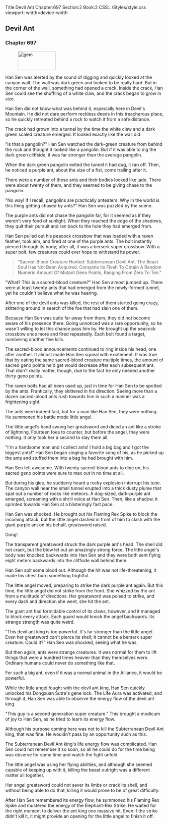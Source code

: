 Title:Devil Ant 
Chapter:697 
Section:2 
Book:2 
CSS:../Styles/style.css 
viewport: width=device-width
  
## Devil Ant
### Chapter 697
  
<figure>
	<img src="../Images/gem.gif" alt="gem" id="gem" width="120" height="60" />
</figure>
  

  
Han Sen was alerted by the sound of digging and quickly looked at the canyon wall. The wall was dark green and looked to be really hard. But in the corner of the wall, something had opened a crack. Inside the crack, Han Sen could see the shuffling of a white claw, and the crack began to grow in size.

Han Sen did not know what was behind it, especially here in Devil's Mountain. He did not dare perform reckless deeds in this treacherous place, so he quickly retreated behind a rock to watch it from a safe distance.

The crack had grown into a tunnel by the time the white claw and a dark green scaled creature emerged. It looked exactly like the wall did.

"Is that a pangolin?" Han Sen watched the dark-green creature from behind the rock and thought it looked like a pangolin. But if it was able to dig the dark green cliffside, it was far stronger than the average pangolin.

When the dark green pangolin exited the tunnel it had dug, it ran off. Then, he noticed a purple ant, about the size of a fist, come trailing after it.

There were a number of these ants and their bodies looked like jade. There were about twenty of them, and they seemed to be giving chase to the pangolin.

"No way! If I recall, pangolins are practically anteaters. Why in the world is this thing getting chased by ants?" Han Sen was puzzled by the scene.

The purple ants did not chase the pangolin far, for it seemed as if they weren't very fond of sunlight. When they reached the edge of the shadows, they quit their pursuit and ran back to the hole they had emerged from.

Han Sen pulled out his peacock crossbow that was loaded with a raven feather, took aim, and fired at one of the purple ants. The bolt instantly pierced through its body; after all, it was a berserk super crossbow. With a super bolt, few creatures could ever hope to withstand its power.

> "Sacred-Blood Creature Hunted: Subterranean Devil Ant. The Beast Soul Has Not Been Acquired. Consume Its Flesh To Obtain A Random Numeric Amount Of Mutant Geno Points, Ranging From Zero To Ten."

"What? This is a sacred-blood creature?" Han Sen almost jumped up. There were at least twenty ants that had emerged from the newly-formed tunnel, yet he couldn't believe what he was hearing.

After one of the devil ants was killed, the rest of them started going crazy, skittering around in search of the foe that had slain one of them.

Because Han Sen was quite far away from them, they did not become aware of his presence there. Going unnoticed was a rare opportunity, so he wasn't willing to let this chance pass him by. He brought up the peacock crossbow once more and fired repeatedly. Each bolt found a target, numbering another five kills.

The sacred-blood announcements continued to ring inside his head, one after another. It almost made Han Sen squeal with excitement. It was true that by eating the same sacred-blood creature multiple times, the amount of sacred geno points he'd get would decrease after each subsequent ant. That didn't really matter, though, due to the fact he only needed another thirty geno points.

The raven bolts had all been used up, just in time for Han Sen to be spotted by the ants. Frantically, they skittered in his direction. Seeing more than a dozen sacred-blood ants rush towards him in such a manner was a frightening sight.

The ants were indeed fast, but for a man like Han Sen, they were nothing. He summoned his battle mode little angel.

The little angel's hand swung her greatsword and diced an ant like a stroke of lightning. Fourteen foes to counter, but before the angel, they were nothing. It only took her a second to slay them all.

"I'm a handsome man and I collect ants! I hold a big bag and I got the biggest ants!" Han Sen began singing a favorite song of his, as he picked up the ants and stuffed them into a bag he had brought with him.

Han Sen felt awesome. With twenty sacred-blood ants to dine on, his sacred geno points were sure to max out in no time at all.

But during his glee, he suddenly heard a rocky explosion interrupt his tune. The canyon wall near the small tunnel erupted into a thick dusty plume that spat out a number of rocks like meteors. A dog-sized, dark-purple ant emerged, screaming with a shrill voice at Han Sen. Then, like a shadow, it sprinted towards Han Sen at a blisteringly fast pace.

Han Sen was shocked. He brought out his Flaming Rex Spike to block the incoming attack, but the little angel dashed in front of him to clash with the giant purple ant on his behalf, greatsword raised.

Dong!

The transparent greatsword struck the dark purple ant's head. The shell did not crack, but the blow let out an amazingly strong force. The little angel's body was knocked backwards into Han Sen and they were both sent flying eight meters backwards into the cliffside wall behind them.

Han Sen spit some blood out. Although the hit was not life-threatening, it made his chest burn something frightful.

The little angel moved, preparing to strike the dark purple ant again. But this time, the little angel did not strike from the front. She whizzed by the ant from a multitude of directions. Her greatsword was poised to strike, and every dash and direction she went, she hit the ant.

The giant ant had formidable control of its claws, however, and it managed to block every attack. Each guard would knock the angel backwards. Its strange strength was quite weird.

"This devil ant king is too powerful. It's far stronger than the little angel. Even her greatsword can't pierce its shell; it cannot be a berserk super creature. Could it?" Han Sen was shocked, seeing what he was.

But then again, ants were strange creatures. It was normal for them to lift things that were a hundred times heavier than they themselves were. Ordinary humans could never do something like that.

For such a big ant, even if it was a normal animal in the Alliance, it would be powerful.

While the little angel fought with the devil ant king, Han Sen quickly unlocked his Dongxuan Sutra's gene lock. The Life Aura was activated, and through it, Han Sen was able to observe the energy flow of the devil ant king.

"This guy is a second generation super creature." This brought a modicum of joy to Han Sen, as he tried to learn its energy flow.

Although his purpose coming here was not to kill the Subterranean Devil Ant king, that was fine. He wouldn't pass by an opportunity such as this.

The Subterranean Devil Ant king's life energy flow was complicated. Han Sen could not remember it so soon, so all he could do for the time being was observe for some time and watch the fight unfold.

The little angel was using her flying abilities, and although she seemed capable of keeping up with it, killing the beast outright was a different matter all together.

Her angel greatsword could not sever its limbs or crack its shell, and without being able to do that, killing it would prove to be of great difficulty.

After Han Sen remembered its energy flow, he summoned his Flaming Rex Spike and mustered the energy of the Elephant-Rex Strike. He waited for the right moment to deliver the ant king one massive hit. Even if the strike didn't kill it, it might provide an opening for the little angel to finish it off.